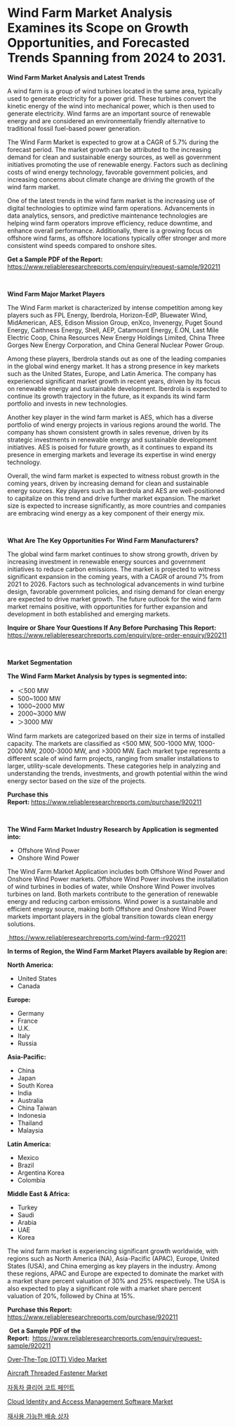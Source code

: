 <p><h1>Wind Farm Market Analysis Examines its Scope on Growth Opportunities, and Forecasted Trends Spanning from 2024 to 2031.</h1></p><p><strong>Wind Farm Market Analysis and Latest Trends</strong></p>
<p><p>A wind farm is a group of wind turbines located in the same area, typically used to generate electricity for a power grid. These turbines convert the kinetic energy of the wind into mechanical power, which is then used to generate electricity. Wind farms are an important source of renewable energy and are considered an environmentally friendly alternative to traditional fossil fuel-based power generation.</p><p>The Wind Farm Market is expected to grow at a CAGR of 5.7% during the forecast period. The market growth can be attributed to the increasing demand for clean and sustainable energy sources, as well as government initiatives promoting the use of renewable energy. Factors such as declining costs of wind energy technology, favorable government policies, and increasing concerns about climate change are driving the growth of the wind farm market. </p><p>One of the latest trends in the wind farm market is the increasing use of digital technologies to optimize wind farm operations. Advancements in data analytics, sensors, and predictive maintenance technologies are helping wind farm operators improve efficiency, reduce downtime, and enhance overall performance. Additionally, there is a growing focus on offshore wind farms, as offshore locations typically offer stronger and more consistent wind speeds compared to onshore sites.</p></p>
<p><strong>Get a Sample PDF of the Report:&nbsp;</strong> <a href="https://www.reliableresearchreports.com/enquiry/request-sample/920211">https://www.reliableresearchreports.com/enquiry/request-sample/920211</a></p>
<p>&nbsp;</p>
<p><strong>Wind Farm Major Market Players</strong></p>
<p><p>The Wind Farm market is characterized by intense competition among key players such as FPL Energy, Iberdrola, Horizon-EdP, Bluewater Wind, MidAmerican, AES, Edison Mission Group, enXco, Invenergy, Puget Sound Energy, Caithness Energy, Shell, AEP, Catamount Energy, E.ON, Last Mile Electric Coop, China Resources New Energy Holdings Limited, China Three Gorges New Energy Corporation, and China General Nuclear Power Group.</p><p>Among these players, Iberdrola stands out as one of the leading companies in the global wind energy market. It has a strong presence in key markets such as the United States, Europe, and Latin America. The company has experienced significant market growth in recent years, driven by its focus on renewable energy and sustainable development. Iberdrola is expected to continue its growth trajectory in the future, as it expands its wind farm portfolio and invests in new technologies.</p><p>Another key player in the wind farm market is AES, which has a diverse portfolio of wind energy projects in various regions around the world. The company has shown consistent growth in sales revenue, driven by its strategic investments in renewable energy and sustainable development initiatives. AES is poised for future growth, as it continues to expand its presence in emerging markets and leverage its expertise in wind energy technology.</p><p>Overall, the wind farm market is expected to witness robust growth in the coming years, driven by increasing demand for clean and sustainable energy sources. Key players such as Iberdrola and AES are well-positioned to capitalize on this trend and drive further market expansion. The market size is expected to increase significantly, as more countries and companies are embracing wind energy as a key component of their energy mix.</p></p>
<p>&nbsp;</p>
<p><strong>What Are The Key Opportunities For Wind Farm Manufacturers?</strong></p>
<p><p>The global wind farm market continues to show strong growth, driven by increasing investment in renewable energy sources and government initiatives to reduce carbon emissions. The market is projected to witness significant expansion in the coming years, with a CAGR of around 7% from 2021 to 2026. Factors such as technological advancements in wind turbine design, favorable government policies, and rising demand for clean energy are expected to drive market growth. The future outlook for the wind farm market remains positive, with opportunities for further expansion and development in both established and emerging markets.</p></p>
<p><strong>Inquire or Share Your Questions If Any Before Purchasing This Report:</strong> <a href="https://www.reliableresearchreports.com/enquiry/pre-order-enquiry/920211">https://www.reliableresearchreports.com/enquiry/pre-order-enquiry/920211</a></p>
<p>&nbsp;</p>
<p><strong>Market Segmentation</strong></p>
<p><strong>The Wind Farm Market Analysis by types is segmented into:</strong></p>
<p><ul><li>＜500 MW</li><li>500~1000 MW</li><li>1000~2000 MW</li><li>2000~3000 MW</li><li>＞3000 MW</li></ul></p>
<p><p>Wind farm markets are categorized based on their size in terms of installed capacity. The markets are classified as <500 MW, 500-1000 MW, 1000-2000 MW, 2000-3000 MW, and >3000 MW. Each market type represents a different scale of wind farm projects, ranging from smaller installations to larger, utility-scale developments. These categories help in analyzing and understanding the trends, investments, and growth potential within the wind energy sector based on the size of the projects.</p></p>
<p><strong>Purchase this Report:&nbsp;</strong><a href="https://www.reliableresearchreports.com/purchase/920211">https://www.reliableresearchreports.com/purchase/920211</a></p>
<p>&nbsp;</p>
<p><strong>The Wind Farm Market Industry Research by Application is segmented into:</strong></p>
<p><ul><li>Offshore Wind Power</li><li>Onshore Wind Power</li></ul></p>
<p><p>The Wind Farm Market Application includes both Offshore Wind Power and Onshore Wind Power markets. Offshore Wind Power involves the installation of wind turbines in bodies of water, while Onshore Wind Power involves turbines on land. Both markets contribute to the generation of renewable energy and reducing carbon emissions. Wind power is a sustainable and efficient energy source, making both Offshore and Onshore Wind Power markets important players in the global transition towards clean energy solutions.</p></p>
<p><a href="https://www.reliableresearchreports.com/wind-farm-r920211">&nbsp;https://www.reliableresearchreports.com/wind-farm-r920211</a></p>
<p><strong>In terms of Region, the Wind Farm Market Players available by Region are:</strong></p>
<p>
    <p> <strong> North America: </strong>
        <ul>
            <li>United States</li>
            <li>Canada</li>
        </ul>
        </p> 
    <p> <strong> Europe: </strong>
        <ul>
            <li>Germany</li>
            <li>France</li>
            <li>U.K.</li>
            <li>Italy</li>
            <li>Russia</li>
        </ul>
        </p> 
    <p> <strong> Asia-Pacific: </strong>
        <ul>
            <li>China</li>
            <li>Japan</li>
            <li>South Korea</li>
            <li>India</li>
            <li>Australia</li>
            <li>China Taiwan</li>
            <li>Indonesia</li>
            <li>Thailand</li>
            <li>Malaysia</li>
        </ul>
        </p> 
    <p> <strong> Latin America: </strong>
        <ul>
            <li>Mexico</li>
            <li>Brazil</li>
            <li>Argentina Korea</li>
            <li>Colombia</li>
        </ul>
        </p> 
    <p> <strong> Middle East & Africa: </strong>
        <ul>
            <li>Turkey</li>
            <li>Saudi</li>
            <li>Arabia</li>
            <li>UAE</li>
            <li>Korea</li>
        </ul>
    </p>
    </p>
<p><p>The wind farm market is experiencing significant growth worldwide, with regions such as North America (NA), Asia-Pacific (APAC), Europe, United States (USA), and China emerging as key players in the industry. Among these regions, APAC and Europe are expected to dominate the market with a market share percent valuation of 30% and 25% respectively. The USA is also expected to play a significant role with a market share percent valuation of 20%, followed by China at 15%.</p></p>
<p><strong>Purchase this Report: </strong><a href="https://www.reliableresearchreports.com/purchase/920211">https://www.reliableresearchreports.com/purchase/920211</a></p>
<p>&nbsp;<strong>Get a Sample PDF of the Report:&nbsp;&nbsp;</strong><a href="https://www.reliableresearchreports.com/enquiry/request-sample/920211">https://www.reliableresearchreports.com/enquiry/request-sample/920211</a></p>
<p><strong></strong></p>
<p><p><a href="https://www.linkedin.com/pulse/analyzing-over-the-top-ott-video-market-global-industry-perspective-9wraf">Over-The-Top (OTT) Video Market</a></p><p><a href="https://www.linkedin.com/pulse/aircraft-threaded-fastener-market-size-share-global-8zy0c?trackingId=WQodnHSYPZFb3CjBuImvKg%3D%3D">Aircraft Threaded Fastener Market</a></p><p><a href="https://medium.com/@corneliutrifa2022/%EC%9E%90%EB%8F%99%EC%B0%A8-%ED%81%B4%EB%A6%AC%EC%96%B4-%EC%BD%94%ED%8A%B8-%ED%8E%98%EC%9D%B8%ED%8A%B8-%EC%8B%9C%EC%9E%A5-%EC%8B%9C%EC%9E%A5-cagr-%EC%8B%9C%EC%9E%A5-%ED%8A%B8%EB%A0%8C%EB%93%9C-%EB%B0%8F-%EC%84%B1%EC%9E%A5-%EC%A0%84%EB%9E%B5%EC%97%90-%EB%8C%80%ED%95%9C-%ED%86%B5%EC%B0%B0%EB%A0%A5-866365b7822b">자동차 클리어 코트 페인트</a></p><p><a href="https://github.com/indrystar/Market-Research-Report-List-3/blob/main/cloud-identity-and-access-management-software-market.md">Cloud Identity and Access Management Software Market</a></p><p><a href="https://medium.com/@dallasrrellwg/%EC%9E%AC%EC%82%AC%EC%9A%A9-%EA%B0%80%EB%8A%A5%ED%95%9C-%EB%B0%B0%EC%86%A1-%EC%83%81%EC%9E%90-%EC%8B%9C%EC%9E%A5-%EC%9C%A0%ED%98%95-%EC%9D%91%EC%9A%A9-%EB%B0%8F-%EC%A7%80%EB%A6%AC%EB%B3%84-%EC%A2%85%ED%95%A9-%ED%8F%89%EA%B0%80-d7843750daa5">재사용 가능한 배송 상자</a></p></p>
